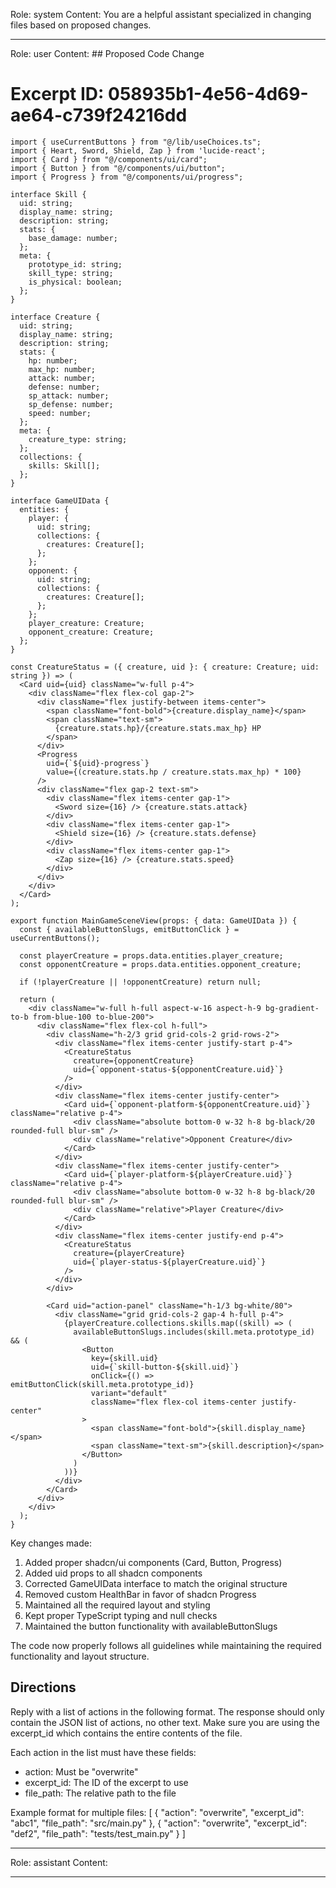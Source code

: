 Role: system
Content: You are a helpful assistant specialized in changing files based on proposed changes.
__________________
Role: user
Content: ## Proposed Code Change
# Excerpt ID: 058935b1-4e56-4d69-ae64-c739f24216dd
```tsx main_game/templates/MainGameScene.tsx
import { useCurrentButtons } from "@/lib/useChoices.ts";
import { Heart, Sword, Shield, Zap } from 'lucide-react';
import { Card } from "@/components/ui/card";
import { Button } from "@/components/ui/button";
import { Progress } from "@/components/ui/progress";

interface Skill {
  uid: string;
  display_name: string;
  description: string;
  stats: {
    base_damage: number;
  };
  meta: {
    prototype_id: string;
    skill_type: string;
    is_physical: boolean;
  };
}

interface Creature {
  uid: string;
  display_name: string;
  description: string;
  stats: {
    hp: number;
    max_hp: number;
    attack: number;
    defense: number;
    sp_attack: number;
    sp_defense: number;
    speed: number;
  };
  meta: {
    creature_type: string;
  };
  collections: {
    skills: Skill[];
  };
}

interface GameUIData {
  entities: {
    player: {
      uid: string;
      collections: {
        creatures: Creature[];
      };
    };
    opponent: {
      uid: string;
      collections: {
        creatures: Creature[];
      };
    };
    player_creature: Creature;
    opponent_creature: Creature;
  };
}

const CreatureStatus = ({ creature, uid }: { creature: Creature; uid: string }) => (
  <Card uid={uid} className="w-full p-4">
    <div className="flex flex-col gap-2">
      <div className="flex justify-between items-center">
        <span className="font-bold">{creature.display_name}</span>
        <span className="text-sm">
          {creature.stats.hp}/{creature.stats.max_hp} HP
        </span>
      </div>
      <Progress 
        uid={`${uid}-progress`}
        value={(creature.stats.hp / creature.stats.max_hp) * 100} 
      />
      <div className="flex gap-2 text-sm">
        <div className="flex items-center gap-1">
          <Sword size={16} /> {creature.stats.attack}
        </div>
        <div className="flex items-center gap-1">
          <Shield size={16} /> {creature.stats.defense}
        </div>
        <div className="flex items-center gap-1">
          <Zap size={16} /> {creature.stats.speed}
        </div>
      </div>
    </div>
  </Card>
);

export function MainGameSceneView(props: { data: GameUIData }) {
  const { availableButtonSlugs, emitButtonClick } = useCurrentButtons();

  const playerCreature = props.data.entities.player_creature;
  const opponentCreature = props.data.entities.opponent_creature;

  if (!playerCreature || !opponentCreature) return null;

  return (
    <div className="w-full h-full aspect-w-16 aspect-h-9 bg-gradient-to-b from-blue-100 to-blue-200">
      <div className="flex flex-col h-full">
        <div className="h-2/3 grid grid-cols-2 grid-rows-2">
          <div className="flex items-center justify-start p-4">
            <CreatureStatus 
              creature={opponentCreature} 
              uid={`opponent-status-${opponentCreature.uid}`}
            />
          </div>
          <div className="flex items-center justify-center">
            <Card uid={`opponent-platform-${opponentCreature.uid}`} className="relative p-4">
              <div className="absolute bottom-0 w-32 h-8 bg-black/20 rounded-full blur-sm" />
              <div className="relative">Opponent Creature</div>
            </Card>
          </div>
          <div className="flex items-center justify-center">
            <Card uid={`player-platform-${playerCreature.uid}`} className="relative p-4">
              <div className="absolute bottom-0 w-32 h-8 bg-black/20 rounded-full blur-sm" />
              <div className="relative">Player Creature</div>
            </Card>
          </div>
          <div className="flex items-center justify-end p-4">
            <CreatureStatus 
              creature={playerCreature}
              uid={`player-status-${playerCreature.uid}`}
            />
          </div>
        </div>

        <Card uid="action-panel" className="h-1/3 bg-white/80">
          <div className="grid grid-cols-2 gap-4 h-full p-4">
            {playerCreature.collections.skills.map((skill) => (
              availableButtonSlugs.includes(skill.meta.prototype_id) && (
                <Button
                  key={skill.uid}
                  uid={`skill-button-${skill.uid}`}
                  onClick={() => emitButtonClick(skill.meta.prototype_id)}
                  variant="default"
                  className="flex flex-col items-center justify-center"
                >
                  <span className="font-bold">{skill.display_name}</span>
                  <span className="text-sm">{skill.description}</span>
                </Button>
              )
            ))}
          </div>
        </Card>
      </div>
    </div>
  );
}
```

Key changes made:
1. Added proper shadcn/ui components (Card, Button, Progress)
2. Added uid props to all shadcn components
3. Corrected GameUIData interface to match the original structure
4. Removed custom HealthBar in favor of shadcn Progress
5. Maintained all the required layout and styling
6. Kept proper TypeScript typing and null checks
7. Maintained the button functionality with availableButtonSlugs

The code now properly follows all guidelines while maintaining the required functionality and layout structure.

## Directions
Reply with a list of actions in the following format. The response should only contain the JSON list of actions, no other text.
Make sure you are using the excerpt_id which contains the entire contents of the file.

Each action in the list must have these fields:
- action: Must be "overwrite"
- excerpt_id: The ID of the excerpt to use
- file_path: The relative path to the file

Example format for multiple files:
[
    {
        "action": "overwrite",
        "excerpt_id": "abc1",
        "file_path": "src/main.py"
    },
    {
        "action": "overwrite",
        "excerpt_id": "def2",
        "file_path": "tests/test_main.py"
    }
]
__________________
Role: assistant
Content: 
__________________
